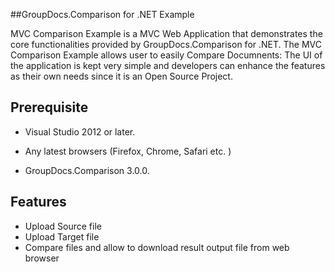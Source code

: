 ##GroupDocs.Comparison for .NET Example

MVC Comparison Example is a MVC Web  Application that demonstrates the core functionalities provided by GroupDocs.Comparison for .NET.
The MVC Comparison Example allows user to easily Compare Documnents: 
The UI of the application is kept very simple and developers can enhance the features as their own needs since it is an 
Open Source Project.



## Prerequisite

+ Visual Studio 2012 or later.


+ Any latest browsers (Firefox, Chrome, Safari etc. )

+ GroupDocs.Comparison 3.0.0.



## Features 



+ Upload Source file
+ Upload Target file
+ Compare files and allow to download result output file from web browser
